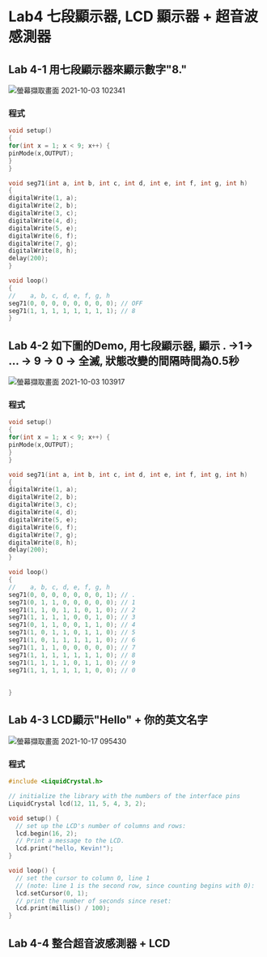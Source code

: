 # Lab4 七段顯示器, LCD 顯示器 + 超音波感測器

## Lab 4-1 用七段顯示器來顯示數字"8."

![螢幕擷取畫面 2021-10-03 102341](https://user-images.githubusercontent.com/89327102/135737256-6ede2b6c-d94f-4103-8043-75bfecfa2595.jpg)

### 程式

````c
void setup()
{
for(int x = 1; x < 9; x++) {
pinMode(x,OUTPUT);
}
}

void seg71(int a, int b, int c, int d, int e, int f, int g, int h)
{
digitalWrite(1, a);
digitalWrite(2, b);
digitalWrite(3, c);
digitalWrite(4, d);
digitalWrite(5, e);
digitalWrite(6, f);
digitalWrite(7, g);
digitalWrite(8, h);
delay(200);
}

void loop()
{
//    a, b, c, d, e, f, g, h
seg71(0, 0, 0, 0, 0, 0, 0, 0); // OFF
seg71(1, 1, 1, 1, 1, 1, 1, 1); // 8
}

````
##  Lab 4-2 如下圖的Demo, 用七段顯示器, 顯示 . →1→ ... → 9 → 0 → 全滅, 狀態改變的間隔時間為0.5秒

![螢幕擷取畫面 2021-10-03 103917](https://user-images.githubusercontent.com/89327102/135737494-98935a12-e329-4968-b4b0-9cc86543ba87.jpg)

### 程式

````c
void setup()
{
for(int x = 1; x < 9; x++) {
pinMode(x,OUTPUT);
}
}

void seg71(int a, int b, int c, int d, int e, int f, int g, int h)
{
digitalWrite(1, a);
digitalWrite(2, b);
digitalWrite(3, c);
digitalWrite(4, d);
digitalWrite(5, e);
digitalWrite(6, f);
digitalWrite(7, g);
digitalWrite(8, h);
delay(200);
}

void loop()
{
//    a, b, c, d, e, f, g, h
seg71(0, 0, 0, 0, 0, 0, 0, 1); // .
seg71(0, 1, 1, 0, 0, 0, 0, 0); // 1
seg71(1, 1, 0, 1, 1, 0, 1, 0); // 2
seg71(1, 1, 1, 1, 0, 0, 1, 0); // 3
seg71(0, 1, 1, 0, 0, 1, 1, 0); // 4
seg71(1, 0, 1, 1, 0, 1, 1, 0); // 5
seg71(1, 0, 1, 1, 1, 1, 1, 0); // 6
seg71(1, 1, 1, 0, 0, 0, 0, 0); // 7
seg71(1, 1, 1, 1, 1, 1, 1, 0); // 8
seg71(1, 1, 1, 1, 0, 1, 1, 0); // 9
seg71(1, 1, 1, 1, 1, 1, 0, 0); // 0
 
  
}
````

## Lab 4-3 LCD顯示"Hello" + 你的英文名字

![螢幕擷取畫面 2021-10-17 095430](https://user-images.githubusercontent.com/89327102/137607323-ed86b1f9-0656-4533-9053-602d6348518e.jpg)

### 程式

````C
#include <LiquidCrystal.h>

// initialize the library with the numbers of the interface pins
LiquidCrystal lcd(12, 11, 5, 4, 3, 2);

void setup() {
  // set up the LCD's number of columns and rows:
  lcd.begin(16, 2);
  // Print a message to the LCD.
  lcd.print("hello, Kevin!");
}

void loop() {
  // set the cursor to column 0, line 1
  // (note: line 1 is the second row, since counting begins with 0):
  lcd.setCursor(0, 1);
  // print the number of seconds since reset:
  lcd.print(millis() / 100);
}
````

## Lab 4-4 整合超音波感測器 + LCD


